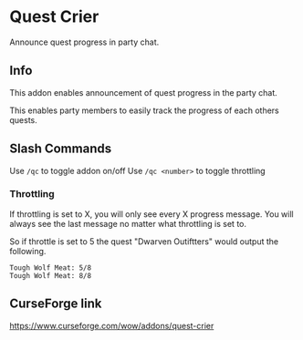 # Quest Crier
Announce quest progress in party chat.

## Info

This addon enables announcement of quest progress in the party chat.

This enables party members to easily track the progress of each others quests. 

## Slash Commands

Use `/qc` to toggle addon on/off
Use `/qc <number>` to toggle throttling

### Throttling
If throttling is set to X, you will only see every X progress message. You will always see the last message no matter what throttling is set to.

So if throttle is set to 5 the quest "Dwarven Outiftters" would output the following.

    Tough Wolf Meat: 5/8
    Tough Wolf Meat: 8/8

## CurseForge link
https://www.curseforge.com/wow/addons/quest-crier

